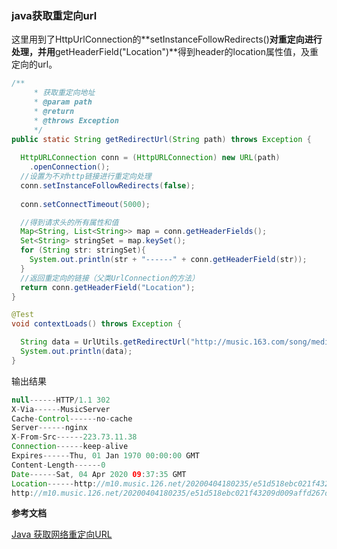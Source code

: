 ### java获取重定向url

​	这里用到了HttpUrlConnection的**setInstanceFollowRedirects()**对重定向进行处理，并用**getHeaderField("Location")**得到header的location属性值，及重定向的url。

```java
/**
     * 获取重定向地址
     * @param path
     * @return
     * @throws Exception
     */
public static String getRedirectUrl(String path) throws Exception {
  
  HttpURLConnection conn = (HttpURLConnection) new URL(path)
    .openConnection();
  //设置为不对http链接进行重定向处理
  conn.setInstanceFollowRedirects(false);
  
  conn.setConnectTimeout(5000);

  //得到请求头的所有属性和值
  Map<String, List<String>> map = conn.getHeaderFields();
  Set<String> stringSet = map.keySet();
  for (String str: stringSet){
    System.out.println(str + "------" + conn.getHeaderField(str));
  }
  //返回重定向的链接（父类UrlConnection的方法）
  return conn.getHeaderField("Location");
}
```

```java
@Test
void contextLoads() throws Exception {

  String data = UrlUtils.getRedirectUrl("http://music.163.com/song/media/outer/url?id=1345368792.mp3");
  System.out.println(data);
}
```

输出结果

```java
null------HTTP/1.1 302
X-Via------MusicServer
Cache-Control------no-cache
Server------nginx
X-From-Src------223.73.11.38
Connection------keep-alive
Expires------Thu, 01 Jan 1970 00:00:00 GMT
Content-Length------0
Date------Sat, 04 Apr 2020 09:37:35 GMT
Location------http://m10.music.126.net/20200404180235/e51d518ebc021f43209d009affd267d1/ymusic/5ef3/c656/6c13/7f16221fbad7c7eba8cf1bf3f3af17e7.mp3
http://m10.music.126.net/20200404180235/e51d518ebc021f43209d009affd267d1/ymusic/5ef3/c656/6c13/7f16221fbad7c7eba8cf1bf3f3af17e7.mp3
```



**参考文档**

[Java 获取网络重定向URL](https://blog.csdn.net/hkxxx/article/details/45815753?depth_1-utm_source=distribute.pc_relevant.none-task-blog-BlogCommendFromBaidu-1&utm_source=distribute.pc_relevant.none-task-blog-BlogCommendFromBaidu-1)